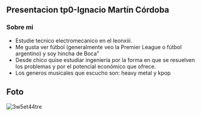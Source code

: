 ## Presentacion tp0-Ignacio Martín Córdoba 
### Sobre mi
- Estudie tecnico electromecanico en el leonxiii.
- Me gusta ver fútbol (generalmente veo la Premier League o fútbol argentino) y soy hincha de Boca"
- Desde chico quise estudiar ingeniería por la forma en que se resuelven los problemas y por el potencial económico que ofrece. 
- Los generos musicales que escucho son: heavy metal y kpop 

## Foto
![3w5et44tre](https://github.com/pdepjm/2024-tp0-presentacion-nanoo000/assets/131314817/b25aece7-5991-4ef6-b0a8-7ff8141afb0c)
